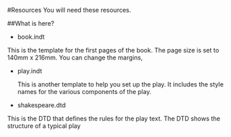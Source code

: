 #Resources
You will need these resources.

##What is here?

- book.indt
  
This is the template for the first pages of the book. The page size is set to 140mm x 216mm. You can change the margins,
- play.indt

  This is another template to help you set up the play. It includes the style names for the various components of the play.
  
- shakespeare.dtd

This is the DTD that defines the rules for the play text. The DTD shows the structure of a typical play

